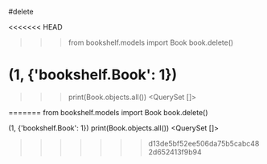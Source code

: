 #delete

<<<<<<< HEAD
>>> from bookshelf.models import Book
>>> book.delete()
# (1, {'bookshelf.Book': 1})
>>> print(Book.objects.all())
<QuerySet []>

=======
from bookshelf.models import Book book.delete()

(1, {'bookshelf.Book': 1})
print(Book.objects.all()) <QuerySet []>
>>>>>>> d13de5bf52ee506da75b5cabc482d652413f9b94
